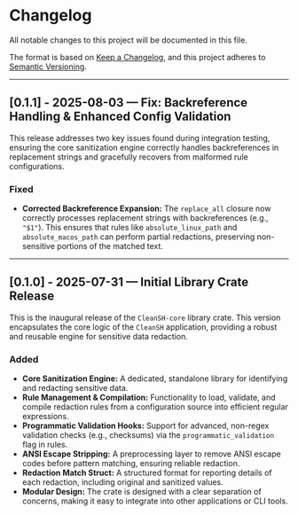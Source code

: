 # Changelog

All notable changes to this project will be documented in this file.

The format is based on [Keep a Changelog](https://keepachangelog.com/en/1.0.0/),
and this project adheres to [Semantic Versioning](https://semver.org/spec/v2.0.0.html).

---

## [0.1.1] - 2025-08-03 — Fix: Backreference Handling & Enhanced Config Validation

This release addresses two key issues found during integration testing, ensuring the core sanitization engine correctly handles backreferences in replacement strings and gracefully recovers from malformed rule configurations.

### Fixed

* **Corrected Backreference Expansion:** The `replace_all` closure now correctly processes replacement strings with backreferences (e.g., `"$1"`). This ensures that rules like `absolute_linux_path` and `absolute_macos_path` can perform partial redactions, preserving non-sensitive portions of the matched text.

---

## [0.1.0] - 2025-07-31 — Initial Library Crate Release

This is the inaugural release of the `CleanSH-core` library crate. This version encapsulates the core logic of the `CleanSH` application, providing a robust and reusable engine for sensitive data redaction.

### Added

* **Core Sanitization Engine:** A dedicated, standalone library for identifying and redacting sensitive data.
* **Rule Management & Compilation:** Functionality to load, validate, and compile redaction rules from a configuration source into efficient regular expressions.
* **Programmatic Validation Hooks:** Support for advanced, non-regex validation checks (e.g., checksums) via the `programmatic_validation` flag in rules.
* **ANSI Escape Stripping:** A preprocessing layer to remove ANSI escape codes before pattern matching, ensuring reliable redaction.
* **Redaction Match Struct:** A structured format for reporting details of each redaction, including original and sanitized values.
* **Modular Design:** The crate is designed with a clear separation of concerns, making it easy to integrate into other applications or CLI tools.